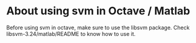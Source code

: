 # About using svm in Octave / Matlab

Before using svm in octave, make sure to use the libsvm package. Check libsvm-3.24/matlab/README to know how to use it.
